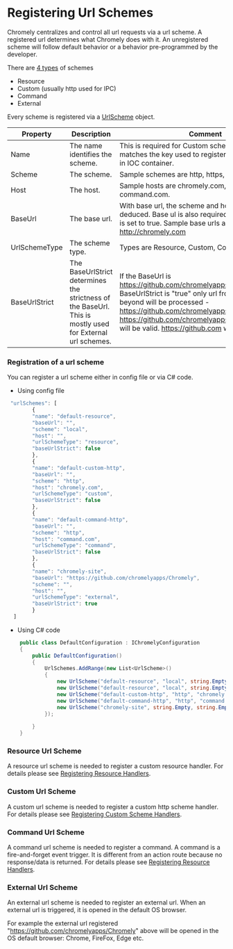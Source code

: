 
# Registering Url Schemes

Chromely centralizes and control all url requests via a url scheme. A registered url determines what Chromely does with it. An unregistered scheme will follow default behavior or a behavior pre-programmed by the developer. 

There are [4 types](https://github.com/chromelyapps/Chromely/blob/master/src_5.0/Chromely.Core/Infrastructure/UrlSchemeType.cs) of schemes
- Resource
- Custom (usually http used for IPC)
- Command
- External

 Every scheme is registered via a [UrlScheme](https://github.com/chromelyapps/Chromely/blob/master/src_5.0/Chromely.Core/Infrastructure/UrlScheme.cs) object.

| __Property__ | __Description__ | __Comment__ |
|-------------|------------|------------|
| Name         | The name identifies the scheme. | This is required for Custom schemes. The name matches the key used to register a custom handler in IOC container. |       
| Scheme         | The scheme. | Sample schemes are http, https, cmd etc.    |
| Host         | The host. | Sample hosts are chromely.com, me.com, command.com.    |
| BaseUrl         | The base url. | With base url, the scheme and host can be deduced. Base ul is also required if a BaseUrlStrict is set to true. Sample base urls are https://github, http://chromely.com  |
| UrlSchemeType         | The scheme type. | Types are Resource, Custom, Command, External    |
| BaseUrlStrict         | The BaseUrlStrict determines the strictness of the BaseUrl. This is mostly used for External url schemes. | If the BaseUrl is https://github.com/chromelyapps/Chromely and BaseUrlStrict is "true" only url from the base and beyond will be processed - https://github.com/chromelyapps/Chromely and https://github.com/chromelyapps/Chromely/external will be valid. https://github.com will be ignored.    |

### Registration of a url scheme

You can register a url scheme either in config file or via C# code.

- Using config file

````javascript
 "urlSchemes": [
        {
        "name": "default-resource",
        "baseUrl": "",
        "scheme": "local",
        "host": "",
        "urlSchemeType": "resource",
        "baseUrlStrict": false
        },
        {
        "name": "default-custom-http",
        "baseUrl": "",
        "scheme": "http",
        "host": "chromely.com",
        "urlSchemeType": "custom",
        "baseUrlStrict": false
        },
        {
        "name": "default-command-http",
        "baseUrl": "",
        "scheme": "http",
        "host": "command.com",
        "urlSchemeType": "command",
        "baseUrlStrict": false
        },
        {
        "name": "chromely-site",
        "baseUrl": "https://github.com/chromelyapps/Chromely",
        "scheme": "",
        "host": "",
        "urlSchemeType": "external",
        "baseUrlStrict": true
        }
  ]
````
- Using C# code

````csharp
    public class DefaultConfiguration : IChromelyConfiguration
    {
        public DefaultConfiguration()
        {
            UrlSchemes.AddRange(new List<UrlScheme>()
            {
                new UrlScheme("default-resource", "local", string.Empty, string.Empty, UrlSchemeType.Resource, false),
                new UrlScheme("default-resource", "local", string.Empty, string.Empty, UrlSchemeType.Resource, false),
                new UrlScheme("default-custom-http", "http", "chromely.com", string.Empty, UrlSchemeType.Custom, false),
                new UrlScheme("default-command-http", "http", "command.com", string.Empty, UrlSchemeType.Command, false),
                new UrlScheme("chromely-site", string.Empty, string.Empty, "https://github.com/chromelyapps/Chromely", UrlSchemeType.External, true)
            });
          
        }
    }
````

### Resource Url Scheme
A resource url scheme is needed to register a custom resource handler. For details please see [Registering Resource Handlers](https://github.com/chromelyapps/Chromely/blob/master/Documents/registering_resource_handlers.md).

### Custom Url Scheme
A custom url scheme is needed to register a custom http scheme handler. For details please see [Registering Custom Scheme Handlers](https://github.com/chromelyapps/Chromely/blob/master/Documents/registering_scheme_handlers.md).

### Command Url Scheme
A command url scheme is needed to register a command. A command is a fire-and-forget event trigger. It is different from an action route because no response/data is returned. For details please see [Registering Resource Handlers](https://github.com/chromelyapps/Chromely/blob/master/Documents/commands.md).

### External Url Scheme
An external url scheme is needed to register an external url. When an external url is triggered, it is opened in the default OS browser.

For example the external url registered "https://github.com/chromelyapps/Chromely" above will be opened in the OS default browser: Chrome, FireFox, Edge etc.